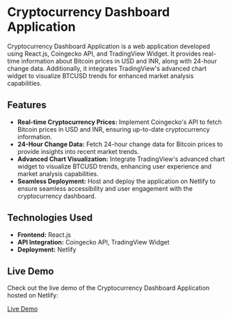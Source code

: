 # Cryptocurrency Dashboard Application

Cryptocurrency Dashboard Application is a web application developed using React.js, Coingecko API, and TradingView Widget. It provides real-time information about Bitcoin prices in USD and INR, along with 24-hour change data. Additionally, it integrates TradingView's advanced chart widget to visualize BTCUSD trends for enhanced market analysis capabilities.

## Features

- **Real-time Cryptocurrency Prices:** Implement Coingecko's API to fetch Bitcoin prices in USD and INR, ensuring up-to-date cryptocurrency information.
- **24-Hour Change Data:** Fetch 24-hour change data for Bitcoin prices to provide insights into recent market trends.
- **Advanced Chart Visualization:** Integrate TradingView's advanced chart widget to visualize BTCUSD trends, enhancing user experience and market analysis capabilities.
- **Seamless Deployment:** Host and deploy the application on Netlify to ensure seamless accessibility and user engagement with the cryptocurrency dashboard.

## Technologies Used

- **Frontend:** React.js
- **API Integration:** Coingecko API, TradingView Widget
- **Deployment:** Netlify

## Live Demo

Check out the live demo of the Cryptocurrency Dashboard Application hosted on Netlify:

[Live Demo](https://leafy-crisp-ab4116.netlify.app/) 

